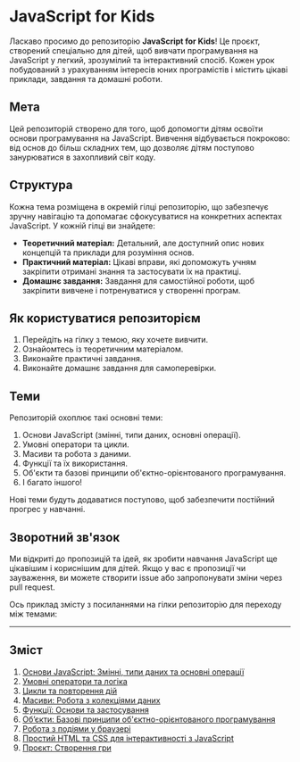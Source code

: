 # JavaScript for Kids

Ласкаво просимо до репозиторію **JavaScript for Kids**! Це проєкт, створений спеціально для дітей, щоб вивчати програмування на JavaScript у легкий, зрозумілий та інтерактивний спосіб. Кожен урок побудований з урахуванням інтересів юних програмістів і містить цікаві приклади, завдання та домашні роботи.

## Мета

Цей репозиторій створено для того, щоб допомогти дітям освоїти основи програмування на JavaScript. Вивчення відбувається покроково: від основ до більш складних тем, що дозволяє дітям поступово занурюватися в захопливий світ коду.

## Структура

Кожна тема розміщена в окремій гілці репозиторію, що забезпечує зручну навігацію та допомагає сфокусуватися на конкретних аспектах JavaScript. У кожній гілці ви знайдете:

- **Теоретичний матеріал:** Детальний, але доступний опис нових концепцій та приклади для розуміння основ.
- **Практичний матеріал:** Цікаві вправи, які допоможуть учням закріпити отримані знання та застосувати їх на практиці.
- **Домашнє завдання:** Завдання для самостійної роботи, щоб закріпити вивчене і потренуватися у створенні програм.

## Як користуватися репозиторієм

1. Перейдіть на гілку з темою, яку хочете вивчити.
2. Ознайомтесь із теоретичним матеріалом.
3. Виконайте практичні завдання.
4. Виконайте домашнє завдання для самоперевірки.

## Теми

Репозиторій охоплює такі основні теми:

1. Основи JavaScript (змінні, типи даних, основні операції).
2. Умовні оператори та цикли.
3. Масиви та робота з даними.
4. Функції та їх використання.
5. Об'єкти та базові принципи об'єктно-орієнтованого програмування.
6. І багато іншого!

Нові теми будуть додаватися поступово, щоб забезпечити постійний прогрес у навчанні.

## Зворотний зв'язок

Ми відкриті до пропозицій та ідей, як зробити навчання JavaScript ще цікавішим і кориснішим для дітей. Якщо у вас є пропозиції чи зауваження, ви можете створити issue або запропонувати зміни через pull request.

Ось приклад змісту з посиланнями на гілки репозиторію для переходу між темами:

---

## Зміст

1. [Основи JavaScript: Змінні, типи даних та основні операції](https://github.com/GoITteacher/javascript-for-kids/tree/basics)
2. [Умовні оператори та логіка](https://github.com/GoITteacher/javascript-for-kids/tree/conditions)
3. [Цикли та повторення дій](https://github.com/GoITteacher/javascript-for-kids/tree/loops)
4. [Масиви: Робота з колекціями даних](https://github.com/GoITteacher/javascript-for-kids/tree/arrays)
5. [Функції: Основи та застосування](https://github.com/GoITteacher/javascript-for-kids/tree/functions)
6. [Об’єкти: Базові принципи об'єктно-орієнтованого програмування](https://github.com/GoITteacher/javascript-for-kids/tree/objects)
7. [Робота з подіями у браузері](https://github.com/GoITteacher/javascript-for-kids/tree/events)
8. [Простий HTML та CSS для інтерактивності з JavaScript](https://github.com/GoITteacher/javascript-for-kids/tree/html-css-js)
9. [Проєкт: Створення гри](https://github.com/GoITteacher/javascript-for-kids/tree/game-project)

